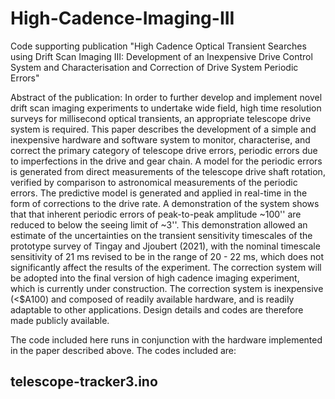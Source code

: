# High-Cadence-Imaging-III
Code supporting publication "High Cadence Optical Transient Searches using Drift Scan Imaging III: Development of an Inexpensive Drive Control System and Characterisation and Correction of Drive System Periodic Errors"

Abstract of the publication:
In order to further develop and implement novel drift scan imaging experiments to undertake wide field, high time resolution surveys for millisecond optical transients, an appropriate telescope drive system is required.  This paper describes the development of a simple and inexpensive hardware and software system to monitor, characterise, and correct the primary category of telescope drive errors, periodic errors due to imperfections in the drive and gear chain.  A model for the periodic errors is generated from direct measurements of the telescope drive shaft rotation, verified by comparison to astronomical measurements of the periodic errors.  The predictive model is generated and applied in real-time in the form of corrections to the drive rate.  A demonstration of the system shows that that inherent periodic errors of peak-to-peak amplitude ~100'' are reduced to below the seeing limit of ~3''.  This demonstration allowed an estimate of the uncertainties on the transient sensitivity timescales of the prototype survey of Tingay and Jjoubert (2021), with the nominal timescale sensitivity of 21 ms revised to be in the range of 20 - 22 ms, which does not significantly affect the results of the experiment.  The correction system will be adopted into the final version of high cadence imaging experiment, which is currently under construction.  The correction system is inexpensive (<$A100) and composed of readily available hardware, and is readily adaptable to other applications.  Design details and codes are therefore made publicly available.

The code included here runs in conjunction with the hardware implemented in the paper described above.  The codes included are:

telescope-tracker3.ino
----------------------

